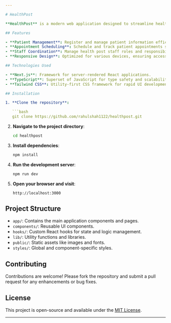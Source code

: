 ```yaml
---

# HealthPost

**HealthPost** is a modern web application designed to streamline health post operations, including patient management, appointment scheduling, and staff coordination. Built with Next.js and TypeScript, it offers a responsive and user-friendly interface for healthcare providers.

## Features

- **Patient Management**: Register and manage patient information efficiently.
- **Appointment Scheduling**: Schedule and track patient appointments seamlessly.
- **Staff Coordination**: Manage health post staff roles and responsibilities.
- **Responsive Design**: Optimized for various devices, ensuring accessibility and usability.

## Technologies Used

- **Next.js**: Framework for server-rendered React applications.
- **TypeScript**: Superset of JavaScript for type safety and scalability.
- **Tailwind CSS**: Utility-first CSS framework for rapid UI development.

## Installation

1. **Clone the repository**:

   ```bash
   git clone https://github.com/rahulshah1122/healthpost.git
   ```

2. **Navigate to the project directory**:

   ```bash
   cd healthpost
   ```

3. **Install dependencies**:

   ```bash
   npm install
   ```

4. **Run the development server**:

   ```bash
   npm run dev
   ```

5. **Open your browser and visit**:

   ```
   http://localhost:3000
   ```

## Project Structure

- `app/`: Contains the main application components and pages.
- `components/`: Reusable UI components.
- `hooks/`: Custom React hooks for state and logic management.
- `lib/`: Utility functions and libraries.
- `public/`: Static assets like images and fonts.
- `styles/`: Global and component-specific styles.

## Contributing

Contributions are welcome! Please fork the repository and submit a pull request for any enhancements or bug fixes.

## License

This project is open-source and available under the [MIT License](LICENSE).

---
```

